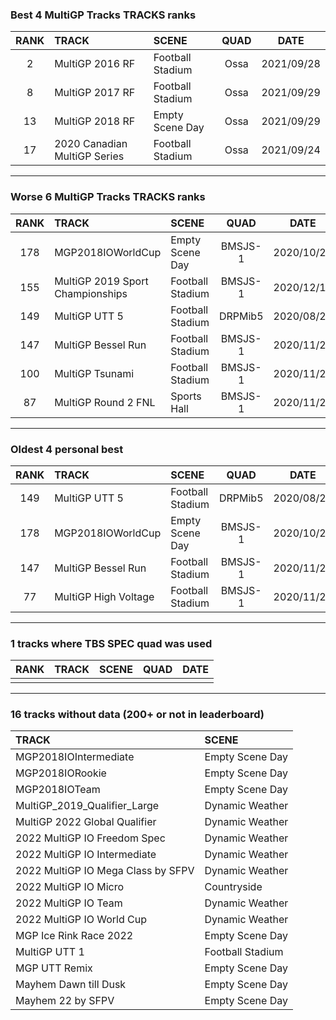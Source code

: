 ### Best 4 MultiGP Tracks TRACKS ranks
|RANK|TRACK|SCENE|QUAD|DATE|
|:---:|:---|:---|:---:|:---:|
|2|MultiGP 2016 RF|Football Stadium|Ossa|2021/09/28|
|8|MultiGP 2017 RF|Football Stadium|Ossa|2021/09/29|
|13|MultiGP 2018 RF|Empty Scene Day|Ossa|2021/09/29|
|17|2020 Canadian MultiGP Series|Football Stadium|Ossa|2021/09/24|
---
### Worse 6 MultiGP Tracks TRACKS ranks
|RANK|TRACK|SCENE|QUAD|DATE|
|:---:|:---|:---|:---:|:---:|
|178|MGP2018IOWorldCup|Empty Scene Day|BMSJS-1|2020/10/28|
|155|MultiGP 2019 Sport Championships|Football Stadium|BMSJS-1|2020/12/14|
|149|MultiGP UTT 5|Football Stadium|DRPMib5|2020/08/26|
|147|MultiGP Bessel Run|Football Stadium|BMSJS-1|2020/11/21|
|100|MultiGP Tsunami|Football Stadium|BMSJS-1|2020/11/21|
|87|MultiGP Round 2 FNL|Sports Hall|BMSJS-1|2020/11/21|
---
### Oldest 4 personal best
|RANK|TRACK|SCENE|QUAD|DATE|
|:---:|:---|:---|:---:|:---:|
|149|MultiGP UTT 5|Football Stadium|DRPMib5|2020/08/26|
|178|MGP2018IOWorldCup|Empty Scene Day|BMSJS-1|2020/10/28|
|147|MultiGP Bessel Run|Football Stadium|BMSJS-1|2020/11/21|
|77|MultiGP High Voltage|Football Stadium|BMSJS-1|2020/11/21|
---
### 1 tracks where TBS SPEC quad was used
|RANK|TRACK|SCENE|QUAD|DATE|
|:---:|:---|:---|:---:|:---:|
||||||
---
### 16 tracks without data (200+ or not in leaderboard)
|TRACK|SCENE|
|:---|:---|
|MGP2018IOIntermediate|Empty Scene Day|
|MGP2018IORookie|Empty Scene Day|
|MGP2018IOTeam|Empty Scene Day|
|MultiGP_2019_Qualifier_Large|Dynamic Weather|
|MultiGP 2022 Global Qualifier|Dynamic Weather|
|2022 MultiGP IO Freedom Spec|Dynamic Weather|
|2022 MultiGP IO Intermediate|Dynamic Weather|
|2022 MultiGP IO Mega Class by SFPV|Dynamic Weather|
|2022 MultiGP IO Micro|Countryside|
|2022 MultiGP IO Team|Dynamic Weather|
|2022 MultiGP IO World Cup|Dynamic Weather|
|MGP Ice Rink Race 2022|Empty Scene Day|
|MultiGP UTT 1|Football Stadium|
|MGP UTT Remix|Empty Scene Day|
|Mayhem Dawn till Dusk|Empty Scene Day|
|Mayhem 22 by SFPV|Empty Scene Day|
